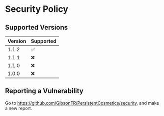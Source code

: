 # Security Policy

## Supported Versions

| Version | Supported          |
| ------- | ------------------ |
| 1.1.2   | :white_check_mark: |
| 1.1.1   | ❌ |
| 1.1.0   | ❌ |
| 1.0.0   | ❌ |

## Reporting a Vulnerability

Go to https://github.com/GibsonFR/PersistentCosmetics/security, and make a new report.
